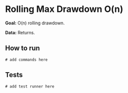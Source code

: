# Rolling Max Drawdown O(n)

**Goal:** O(n) rolling drawdown.

**Data:** Returns.

## How to run

```
# add commands here
```

## Tests

```
# add test runner here
```
